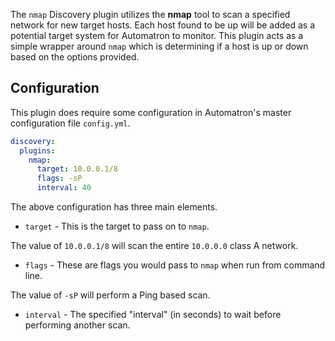 The `nmap` Discovery plugin utilizes the **nmap** tool to scan a specified network for new target hosts. Each host found to be up will be added as a potential target system for Automatron to monitor. This plugin acts as a simple wrapper around `nmap` which is determining if a host is up or down based on the options provided.

## Configuration

This plugin does require some configuration in Automatron's master configuration file `config.yml`.


```yaml
discovery:
  plugins:
    nmap:
      target: 10.0.0.1/8
      flags: -sP
      interval: 40
```

The above configuration has three main elements.

* `target` - This is the target to pass on to `nmap`.

The value of `10.0.0.1/8` will scan the entire `10.0.0.0` class A network.

* `flags` - These are flags you would pass to `nmap` when run from command line.

The value of `-sP` will perform a Ping based scan.

* `interval` - The specified "interval" (in seconds) to wait before performing another scan.
